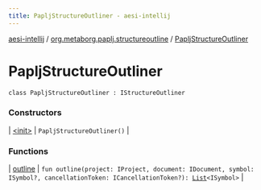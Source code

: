 ```yaml
---
title: PapljStructureOutliner - aesi-intellij
---
```


[aesi-intellij](../../index.html) / [org.metaborg.paplj.structureoutline](../index.html) / [PapljStructureOutliner](.)

# PapljStructureOutliner

`class PapljStructureOutliner : IStructureOutliner`

### Constructors

| [&lt;init&gt;](-init-.html) | `PapljStructureOutliner()` |

### Functions

| [outline](outline.html) | `fun outline(project: IProject, document: IDocument, symbol: ISymbol?, cancellationToken: ICancellationToken?): `[`List`](https://kotlinlang.org/api/latest/jvm/stdlib/kotlin.collections/-list/index.html)`<ISymbol>` |

